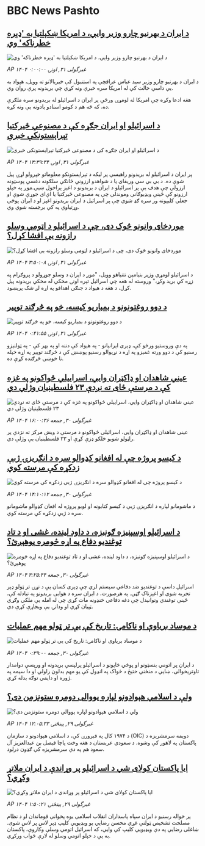 # BBC News Pashto## [د ایران د بهرنیو چارو وزیر وايي، د امریکا ښکېلتیا به 'ډېره خطرناکه' وي](https://www.bbc.co.uk/pashto/live/c8xgz07qqdgt?at_campaign=githubrss)![د ایران د بهرنیو چارو وزیر وايي، د امریکا ښکېلتیا به 'ډېره خطرناکه' وي](https://ichef.bbci.co.uk/ace/standard/240/cpsprodpb/9ae4/live/c5c8d6a0-4e96-11f0-a466-d54f65b60deb.jpg)_AP ۱۴۰۴ غبرگولی ۳۱, اونۍ ۰:۰۰:۰۰_د ایران د بهرنیو چارو وزیر سید عباس عراقچي په استنبول کې خبریالانو ته وویل، هېواد به یې داسې حالت کې له امریکا سره خبرې ونه کړي چې بریدونه پرې روان وي.

هغه ادعا وکړه چې امریکا له لومړۍ ورځې پر ایران د اسرائیلو له بریدونو سره ملګرې ده، که څه هم د کومو اسنادو یادونه یې ونه کړه.## [د اسرائیلو او  ایران جګړه کې د مصنوعي ځیرکتیا تېراېستونکې خبرې](https://www.bbc.com/pashto/articles/cdr3d8mpr74o?at_campaign=githubrss)![د اسرائیلو او  ایران جګړه کې د مصنوعي ځیرکتیا تېراېستونکې خبرې](https://ichef.bbci.co.uk/ace/ws/240/cpsprodpb/7a52/live/69ec0be0-4e9b-11f0-86d5-3b52b53af158.png)_AP ۱۴۰۴ غبرگولی ۳۱, اونۍ ۱۳:۳۹:۳۴_پر ایران د اسرائیلو له بریدونو راهیسې پر لیکه د تېراېستونکو معلوماتو خپرولو لړۍ پیل شوې ده. د بي بي سي وریفای یا د شواهدو ارزونې  څانګې سلګونه دغسې پوسټونه ارزولي چې هدف یې پر اسرائیلو د ایران د بریدونو د اغېز پراخول ښیي.موږ په خپلو ارزونو کې ځینې ویډیوګانې وموندلې چې په مصنوعي ځيرکتیا یا اې‌ای جوړې شوې او جعلي کلیپونه ور سره ګډ شوي چې پر اسرائیل د ایران بریدونو اغېز او د ایران پوځي وړتیاوې په کې برجسته شوي وي.## [موردخای وانونو څوک دی، چې د اسرائیلو د اټومي وسلو رازونه یې افشا کړل؟](https://www.bbc.com/pashto/articles/cddz0g16v1ro?at_campaign=githubrss)![موردخای وانونو څوک دی، چې د اسرائیلو د اټومي وسلو رازونه یې افشا کړل؟](https://ichef.bbci.co.uk/ace/ws/240/cpsprodpb/2c6b/live/67bca730-4e37-11f0-a466-d54f65b60deb.jpg)_AP ۱۴۰۴ غبرگولی ۳۱, اونۍ ۳:۵۰:۰۸_د اسرائیلو لومړي وزیر بنیامین نتنیاهو وویل، "موږ د ایران د وسلو جوړولو د پروګرام په زړه کې برید وکړ،" وروسته له هغه چې اسرائیل تېره اونۍ مخکې له مخکې بریدونه پیل کړل، د هغه د هېواد د جنګي اهدافو په اړه لږ شک پرېښود.## [د دوو روغتونونو د بمباریو کیسه، خو په څرګند توپیر](https://www.bbc.com/pashto/articles/c2k10pgn11eo?at_campaign=githubrss)![د دوو روغتونونو د بمباریو کیسه، خو په څرګند توپیر](https://ichef.bbci.co.uk/ace/ws/240/cpsprodpb/97c6/live/b0817c30-4e0e-11f0-8c47-237c2e4015f5.jpg)_AP ۱۴۰۴ غبرگولی ۳۱, اونۍ ۰:۴۱:۵۵_په دې وروستیو ورځو کې، ډېری ایرانیانو - په هېواد کې دننه او په بهر کې - په ټولنیزو رسنیو کې د دوو ورته غمیزو په اړه د نړیوالو رسنیو پوښښ کې د څرګند توپیر په اړه خپله نا خوښي څرګنده کړې ده.## [عیني شاهدان او ډاکټران وايي، اسراییلي ځواکونو په غزه کې د مرستې ځای ته نږدې ۲۳ فلسطینیان وژلي دي](https://www.bbc.com/pashto/articles/cj9vnvw0nyzo?at_campaign=githubrss)![عیني شاهدان او ډاکټران وايي، اسراییلي ځواکونو په غزه کې د مرستې ځای ته نږدې ۲۳ فلسطینیان وژلي دي](https://ichef.bbci.co.uk/ace/ws/240/cpsprodpb/677e/live/8490a6c0-4de4-11f0-8c47-237c2e4015f5.jpg)_AP ۱۴۰۴ غبرگولی ۳۰, جمعه ۱۶:۰۰:۳۶_عیني شاهدان او ډاکټران وايي، اسرائیلي ځواکونو د مرستې د ویش مرکز ته نژدې پر راټولو شویو خلکو ډزې کړې او ۲۳ فلسطینیان یې وژلې دي.## [د کیسو پروژه چې له افغانو کډوالو سره د انګریزۍ ژبې  زدکړه کې مرسته کوي](https://www.bbc.com/pashto/articles/c20ngngq9n7o?at_campaign=githubrss)![د کیسو پروژه چې له افغانو کډوالو سره د انګریزۍ ژبې  زدکړه کې مرسته کوي](https://ichef.bbci.co.uk/ace/ws/240/cpsprodpb/91a8/live/e8e346a0-4ddf-11f0-a466-d54f65b60deb.jpg)_AP ۱۴۰۴ غبرگولی ۳۰, جمعه ۱۴:۱۰:۱۲_د ماشومانو لپاره د انګرېزۍ ژبې د کیسو کتابونه او لوبو پروژه له افغان کډوالو ماشومانو سره د ژبې زدکړه کې مرسته کوي.## [د اسرائیلو اوسپنیزه ګونبزه، د داود لینده، غشی او د تاد توغندیو دفاع په اړه څومره پوهېږئ؟](https://www.bbc.com/pashto/articles/c1lj4l17444o?at_campaign=githubrss)![د اسرائیلو اوسپنیزه ګونبزه، د داود لینده، غشی او د تاد توغندیو دفاع په اړه څومره پوهېږئ؟](https://ichef.bbci.co.uk/ace/ws/240/cpsprodpb/a369/live/ec0afed0-4d63-11f0-8c47-237c2e4015f5.jpg)_AP ۱۴۰۴ غبرگولی ۳۰, جمعه ۳:۲۵:۴۴_اسرائیل داسې د توغندیو ضد دفاعي سیستم لري چې ډېری کسان یې د نړۍ تر ټولو ډېر تجربه ‌شوی او اغېزناک ګڼي.
په هرصورت، د ایران سره د هوایی بریدونو په تبادله کې، ځینې توغندي وتوانېدل چې دغه دفاعي خنډونه مات کړي چې له امله یې ملکي وګړي ټپیان کړي او ودانۍ یې ویجاړې کړې دي.## [د موساد بریاوې او ناکامۍ: تاریخ کې یې تر ټولو مهم عملیات](https://www.bbc.com/pashto/articles/cvgelgpk0p5o?at_campaign=githubrss)![د موساد بریاوې او ناکامۍ: تاریخ کې یې تر ټولو مهم عملیات](https://ichef.bbci.co.uk/ace/ws/240/cpsprodpb/029d/live/296b4030-4d5c-11f0-86d5-3b52b53af158.jpg)_AP ۱۴۰۴ غبرگولی ۳۰, جمعه ۰:۳۹:۰۰_د ایران پر اتومي بنسټونو او پوځي ځایونو د اسرائیلو پرلپسې بریدونه او ورپسې دوامدار تاوتریخوالی، ښايي د منځني ختیځ د ځواک په انډول کې یو مهم بدلون راولي او دا سیمه په ژوره او دایمي توګه بدله کړي.## [ ولې د اسلامي هېوادونو لپاره یووالی دومره ستونزمن دی؟](https://www.bbc.com/pashto/articles/cg5z6p0n614o?at_campaign=githubrss)![ ولې د اسلامي هېوادونو لپاره یووالی دومره ستونزمن دی؟](https://ichef.bbci.co.uk/ace/ws/240/cpsprodpb/5c77/live/69a1c490-4cbb-11f0-86d5-3b52b53af158.png)_AP ۱۴۰۴ غبرگولی ۲۹, پينځنۍ ۱۲:۰۵:۳۳_د ۱۹۷۴ کال په فبرورۍ کې، د اسلامي هېوادونو د سازمان (OIC) دویمه سرمشریزه د پاکستان په لاهور کې وشوه. د سعودي عربستان د هغه وخت پاچا فیصل بن عبدالعزیز آل سعود هم په دې سرمشریزه کې ګډون درلود.## [ایا پاکستان کولای شي د اسرائیلو پر وړاندې د ایران ملاتړ وکړي؟](https://www.bbc.com/pashto/articles/c62g5l720djo?at_campaign=githubrss)![ایا پاکستان کولای شي د اسرائیلو پر وړاندې د ایران ملاتړ وکړي؟](https://ichef.bbci.co.uk/ace/ws/240/cpsprodpb/dbf2/live/c2d4dad0-4cb0-11f0-8c47-237c2e4015f5.jpg)_AP ۱۴۰۴ غبرگولی ۲۹, پينځنۍ ۱:۵۰:۲۱_پر خواله رسنیو د ایران سپاه پاسداران انقلاب اسلامي یوه پخواني قوماندان او د نظام مصلحت تشخیص ټولنې غړي محسن رضايي یو ویډیويي کلیپ ډېر لاس پر لاس شوی.
ښاغلی رضايي په دې ویډیويي کلیپ کې وايي، که اسرائیل اتومي وسلې وکاروي، پاکستان به یې د خپلو اتومي وسلو له لارې ځواب ورکړي.